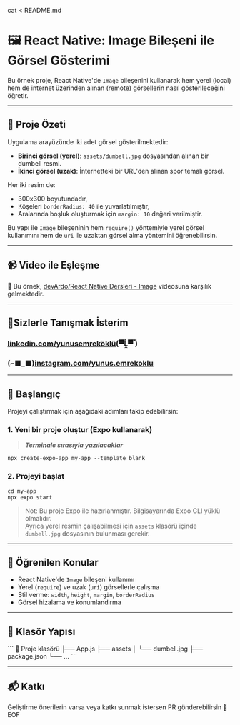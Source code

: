 cat <<EOF > README.md
# 🖼️ React Native: Image Bileşeni ile Görsel Gösterimi

Bu örnek proje, React Native'de `Image` bileşenini kullanarak hem yerel (local) hem de internet üzerinden alınan (remote) görsellerin nasıl gösterileceğini öğretir.

---

## 🧱 Proje Özeti

Uygulama arayüzünde iki adet görsel gösterilmektedir:

- **Birinci görsel (yerel)**: `assets/dumbell.jpg` dosyasından alınan bir dumbell resmi.
- **İkinci görsel (uzak)**: İnternetteki bir URL'den alınan spor temalı görsel.

Her iki resim de:
- 300x300 boyutundadır,
- Köşeleri `borderRadius: 40` ile yuvarlatılmıştır,
- Aralarında boşluk oluşturmak için `margin: 10` değeri verilmiştir.

Bu yapı ile `Image` bileşeninin hem `require()` yöntemiyle yerel görsel kullanımını hem de `uri` ile uzaktan görsel alma yöntemini öğrenebilirsin.

---

## 📹 Video ile Eşleşme

📌 Bu örnek, [devArdo/React Native Dersleri - Image](https://www.youtube.com/watch?v=llt-EqpcfaU&list=PLkcIcaxfjelbSrGLKY4bKh4ppHC7IusKI&index=5) videosuna karşılık gelmektedir.

---

## 🎉Sizlerle Tanışmak İsterim

### [linkedin.com/yunusemreköklü](https://www.linkedin.com/in/yunusemrek%C3%B6kl%C3%BC/)(▀̿Ĺ̯▀̿ ̿)

### (⌐■_■)[instagram.com/yunus.emrekoklu](https://www.instagram.com/yunus.emrekoklu/)

---

## 🚀 Başlangıç

Projeyi çalıştırmak için aşağıdaki adımları takip edebilirsin:

### 1. Yeni bir proje oluştur (Expo kullanarak)

> **_Terminale sırasıyla yazılacaklar_**

    npx create-expo-app my-app --template blank

### 2. Projeyi başlat

    cd my-app
    npx expo start

> Not: Bu proje Expo ile hazırlanmıştır. Bilgisayarında Expo CLI yüklü olmalıdır.  
> Ayrıca yerel resmin çalışabilmesi için `assets` klasörü içinde `dumbell.jpg` dosyasının bulunması gerekir.

---

## 🧠 Öğrenilen Konular

- React Native'de `Image` bileşeni kullanımı
- Yerel (`require`) ve uzak (`uri`) görsellerle çalışma
- Stil verme: `width`, `height`, `margin`, `borderRadius`
- Görsel hizalama ve konumlandırma

---

## 📁 Klasör Yapısı

\`\`\`
📁 Proje klasörü
├── App.js
├── assets
│   └── dumbell.jpg
├── package.json
└── ...
\`\`\`

---

## 📬 Katkı

Geliştirme önerilerin varsa veya katkı sunmak istersen PR gönderebilirsin 🙌
EOF
